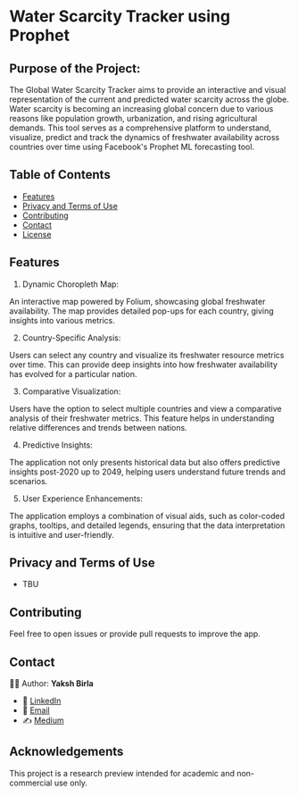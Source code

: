 # Water Scarcity Tracker using Prophet

## Purpose of the Project:

The Global Water Scarcity Tracker aims to provide an interactive and visual representation of the current and predicted water scarcity across the globe. Water scarcity is becoming an increasing global concern due to various reasons like population growth, urbanization, and rising agricultural demands. This tool serves as a comprehensive platform to understand, visualize, predict and track the dynamics of freshwater availability across countries over time using Facebook's Prophet ML forecasting tool.

## Table of Contents

- [Features](#features)
- [Privacy and Terms of Use](#privacy-and-terms-of-use)
- [Contributing](#contributing)
- [Contact](#contact)
- [License](#license)

## Features

1. Dynamic Choropleth Map:

An interactive map powered by Folium, showcasing global freshwater availability. The map provides detailed pop-ups for each country, giving insights into various metrics.

2. Country-Specific Analysis:

Users can select any country and visualize its freshwater resource metrics over time. This can provide deep insights into how freshwater availability has evolved for a particular nation.

3. Comparative Visualization:

Users have the option to select multiple countries and view a comparative analysis of their freshwater metrics. This feature helps in understanding relative differences and trends between nations.

4. Predictive Insights:

The application not only presents historical data but also offers predictive insights post-2020 up to 2049, helping users understand future trends and scenarios.

5. User Experience Enhancements:

The application employs a combination of visual aids, such as color-coded graphs, tooltips, and detailed legends, ensuring that the data interpretation is intuitive and user-friendly. 


## Privacy and Terms of Use

- TBU

## Contributing

Feel free to open issues or provide pull requests to improve the app.

## Contact

👨‍💻 Author: **Yaksh Birla**
- 🔗 [LinkedIn](https://www.linkedin.com/in/yakshb/)
- 📧 [Email](mailto:yb.codes@gmail.com)
- ✍️ [Medium](https://medium.com/@yakshb)

## Acknowledgements

This project is a research preview intended for academic and non-commercial use only.